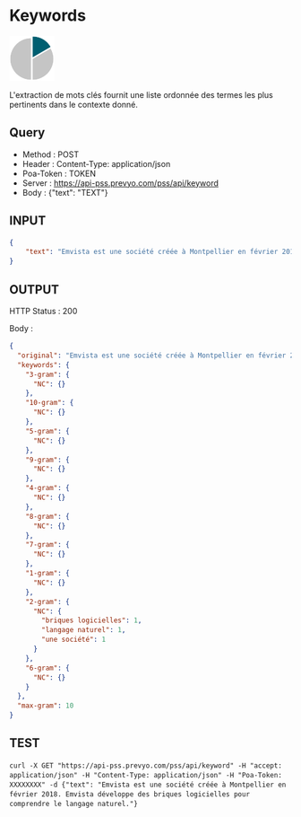 Keywords
==

<img src="../images/ic_pss_mot_cle.png" alt="drawing" width="80"/>

L'extraction de mots clés fournit une liste ordonnée des termes les plus pertinents dans le contexte donné.

Query
--
* Method : POST
* Header : Content-Type: application/json
* Poa-Token : TOKEN
* Server : https://api-pss.prevyo.com/pss/api/keyword
* Body : {"text": "TEXT"}

INPUT
--

```JSON
{
    "text": "Emvista est une société créée à Montpellier en février 2018. Emvista développe des briques logicielles pour comprendre le langage naturel."
}
```

OUTPUT
--
HTTP Status : 200

Body :

```JSON
{
  "original": "Emvista est une société créée à Montpellier en février 2018. Emvista développe des briques logicielles pour comprendre le langage naturel. ",
  "keywords": {
    "3-gram": {
      "NC": {}
    },
    "10-gram": {
      "NC": {}
    },
    "5-gram": {
      "NC": {}
    },
    "9-gram": {
      "NC": {}
    },
    "4-gram": {
      "NC": {}
    },
    "8-gram": {
      "NC": {}
    },
    "7-gram": {
      "NC": {}
    },
    "1-gram": {
      "NC": {}
    },
    "2-gram": {
      "NC": {
        "briques logicielles": 1,
        "langage naturel": 1,
        "une société": 1
      }
    },
    "6-gram": {
      "NC": {}
    }
  },
  "max-gram": 10
}
```

TEST
--

`curl -X GET "https://api-pss.prevyo.com/pss/api/keyword" -H "accept: application/json" -H "Content-Type: application/json" -H "Poa-Token: XXXXXXXX" -d {"text": "Emvista est une société créée à Montpellier en février 2018. Emvista développe des briques logicielles pour comprendre le langage naturel."}` 

